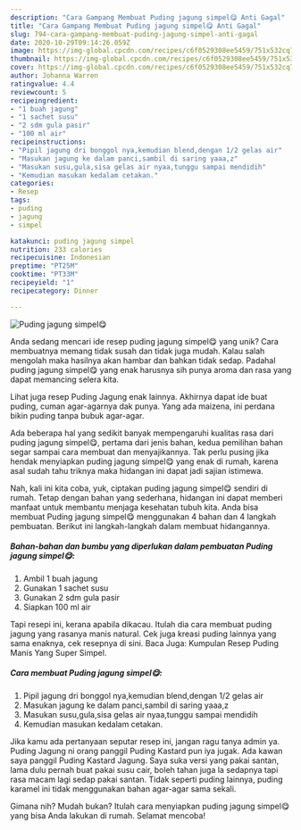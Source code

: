 ```yaml
---
description: "Cara Gampang Membuat Puding jagung simpel😋 Anti Gagal"
title: "Cara Gampang Membuat Puding jagung simpel😋 Anti Gagal"
slug: 794-cara-gampang-membuat-puding-jagung-simpel-anti-gagal
date: 2020-10-29T09:14:26.059Z
image: https://img-global.cpcdn.com/recipes/c6f0529308ee5459/751x532cq70/puding-jagung-simpel😋-foto-resep-utama.jpg
thumbnail: https://img-global.cpcdn.com/recipes/c6f0529308ee5459/751x532cq70/puding-jagung-simpel😋-foto-resep-utama.jpg
cover: https://img-global.cpcdn.com/recipes/c6f0529308ee5459/751x532cq70/puding-jagung-simpel😋-foto-resep-utama.jpg
author: Johanna Warren
ratingvalue: 4.4
reviewcount: 5
recipeingredient:
- "1 buah jagung"
- "1 sachet susu"
- "2 sdm gula pasir"
- "100 ml air"
recipeinstructions:
- "Pipil jagung dri bonggol nya,kemudian blend,dengan 1/2 gelas air"
- "Masukan jagung ke dalam panci,sambil di saring yaaa,z"
- "Masukan susu,gula,sisa gelas air nyaa,tunggu sampai mendidih"
- "Kemudian masukan kedalam cetakan."
categories:
- Resep
tags:
- puding
- jagung
- simpel

katakunci: puding jagung simpel 
nutrition: 233 calories
recipecuisine: Indonesian
preptime: "PT25M"
cooktime: "PT33M"
recipeyield: "1"
recipecategory: Dinner

---
```



![Puding jagung simpel😋](https://img-global.cpcdn.com/recipes/c6f0529308ee5459/751x532cq70/puding-jagung-simpel😋-foto-resep-utama.jpg)

Anda sedang mencari ide resep puding jagung simpel😋 yang unik? Cara membuatnya memang tidak susah dan tidak juga mudah. Kalau salah mengolah maka hasilnya akan hambar dan bahkan tidak sedap. Padahal puding jagung simpel😋 yang enak harusnya sih punya aroma dan rasa yang dapat memancing selera kita.

Lihat juga resep Puding Jagung enak lainnya. Akhirnya dapat ide buat puding, cuman agar-agarnya dak punya. Yang ada maizena, ini perdana bikin puding tanpa bubuk agar-agar.

Ada beberapa hal yang sedikit banyak mempengaruhi kualitas rasa dari puding jagung simpel😋, pertama dari jenis bahan, kedua pemilihan bahan segar sampai cara membuat dan menyajikannya. Tak perlu pusing jika hendak menyiapkan puding jagung simpel😋 yang enak di rumah, karena asal sudah tahu triknya maka hidangan ini dapat jadi sajian istimewa.


Nah, kali ini kita coba, yuk, ciptakan puding jagung simpel😋 sendiri di rumah. Tetap dengan bahan yang sederhana, hidangan ini dapat memberi manfaat untuk membantu menjaga kesehatan tubuh kita. Anda bisa membuat Puding jagung simpel😋 menggunakan 4 bahan dan 4 langkah pembuatan. Berikut ini langkah-langkah dalam membuat hidangannya.

<!--inarticleads1-->

##### Bahan-bahan dan bumbu yang diperlukan dalam pembuatan Puding jagung simpel😋:

1. Ambil 1 buah jagung
1. Gunakan 1 sachet susu
1. Gunakan 2 sdm gula pasir
1. Siapkan 100 ml air


Tapi resepi ini, kerana apabila dikacau. Itulah dia cara membuat puding jagung yang rasanya manis natural. Cek juga kreasi puding lainnya yang sama enaknya, cek resepnya di sini. Baca Juga: Kumpulan Resep Puding Manis Yang Super Simpel. 

<!--inarticleads2-->

##### Cara membuat Puding jagung simpel😋:

1. Pipil jagung dri bonggol nya,kemudian blend,dengan 1/2 gelas air
1. Masukan jagung ke dalam panci,sambil di saring yaaa,z
1. Masukan susu,gula,sisa gelas air nyaa,tunggu sampai mendidih
1. Kemudian masukan kedalam cetakan.


Jika kamu ada pertanyaan seputar resep ini, jangan ragu tanya admin ya. Puding Jagung ni orang panggil Puding Kastard pun iya jugak. Ada kawan saya panggil Puding Kastard Jagung. Saya suka versi yang pakai santan, lama dulu pernah buat pakai susu cair, boleh tahan juga la sedapnya tapi rasa macam lagi sedap pakai santan. Tidak seperti puding lainnya, puding karamel ini tidak menggunakan bahan agar-agar sama sekali. 

Gimana nih? Mudah bukan? Itulah cara menyiapkan puding jagung simpel😋 yang bisa Anda lakukan di rumah. Selamat mencoba!
